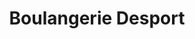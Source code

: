 ---
title: "Boulangerie Desport"
url: /chateauneuf-sur-charente/boulangerie-desport/
shop: boulangerie
---
